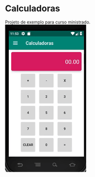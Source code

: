 # Calculadoras
Projeto de exemplo para curso ministrado.
![](https://github.com/jeancsanchez/Calculadoras/blob/master/calculadoras-app.gif)
